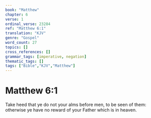 ```yaml
---
book: "Matthew"
chapter: 6
verse: 1
ordinal_verse: 23284
ref: "Matthew 6:1"
translation: "KJV"
genre: "Gospel"
word_count: 27
topics: []
cross_references: []
grammar_tags: [imperative, negation]
thematic_tags: []
tags: ["Bible","KJV","Matthew"]
---
```


# Matthew 6:1

Take heed that ye do not your alms before men, to be seen of them: otherwise ye have no reward of your Father which is in heaven.
